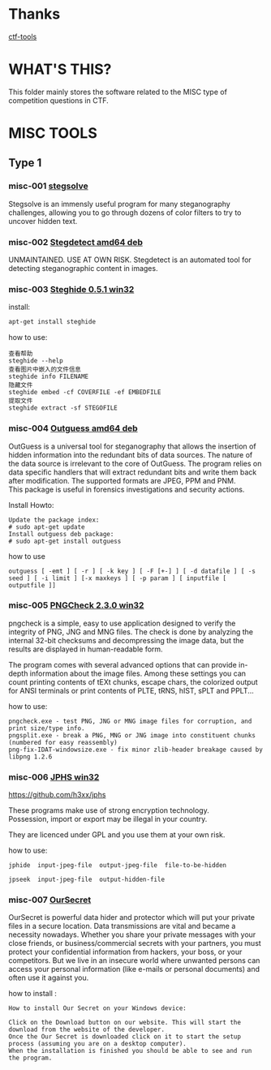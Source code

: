 # Thanks
[ctf-tools](https://github.com/ctf-wiki/ctf-tools/blob/master/docs/misc.md)
# WHAT'S THIS?
This folder mainly stores the software related to the MISC type of competition questions in CTF.
# MISC TOOLS
## Type 1
### misc-001 [stegsolve](https://github.com/eugenekolo/sec-tools/tree/master/stego/stegsolve/stegsolve)
Stegsolve is an immensly useful program for many steganography challenges, allowing you to go through dozens of color filters to try to uncover hidden text. 
### misc-002 [Stegdetect amd64 deb](https://github.com/abeluck/stegdetect)
UNMAINTAINED. USE AT OWN RISK. Stegdetect is an automated tool for detecting steganographic content in images.
### misc-003 [Steghide 0.5.1 win32](https://sourceforge.net/projects/steghide/files/steghide/0.5.1/)
install:
```bash
apt-get install steghide
```
how to use:
```
查看帮助  
steghide --help  
查看图片中嵌入的文件信息  
steghide info FILENAME  
隐藏文件  
steghide embed -cf COVERFILE -ef EMBEDFILE  
提取文件  
steghide extract -sf STEGOFILE  
```
### misc-004 [Outguess amd64 deb](https://ubuntu.pkgs.org/18.04/ubuntu-universe-amd64/outguess_0.2-8_amd64.deb.html)
OutGuess is a universal tool for steganography that allows the insertion
of hidden information into the redundant bits of data sources. The nature
of the data source is irrelevant to the core of OutGuess.
The program relies on data specific handlers that will extract redundant
bits and write them back after modification. The supported formats are
JPEG, PPM and PNM.  
This package is useful in forensics investigations and security actions.

Install Howto:
```
Update the package index:
# sudo apt-get update
Install outguess deb package:
# sudo apt-get install outguess
```
how to use
```
outguess [ -emt ] [ -r ] [ -k key ] [ -F [+-] ] [ -d datafile ] [ -s seed ] [ -i limit ] [-x maxkeys ] [ -p param ] [ inputfile [ outputfile ]]
```
### misc-005 [PNGCheck 2.3.0 win32](https://www.softpedia.com/get/Multimedia/Graphic/Graphic-Others/pngcheck.shtml)
pngcheck is a simple, easy to use application designed to verify the integrity of PNG, JNG and MNG files. The check is done by analyzing the internal 32-bit checksums and decompressing the image data, but the results are displayed in human-readable form.

The program comes with several advanced options that can provide in-depth information about the image files. Among these settings you can count printing contents of tEXt chunks, escape chars, the colorized output for ANSI terminals or print contents of PLTE, tRNS, hIST, sPLT and PPLT...

how to use:
```
pngcheck.exe - test PNG, JNG or MNG image files for corruption, and print size/type info.
pngsplit.exe - break a PNG, MNG or JNG image into constituent chunks (numbered for easy reassembly)
png-fix-IDAT-windowsize.exe - fix minor zlib-header breakage caused by libpng 1.2.6
```

### misc-006 [JPHS win32](http://www.scanwith.com/JPHS_for_Windows_download.htm)
https://github.com/h3xx/jphs

These programs make use of strong encryption technology.   
Possession, import or export may be illegal in your country.

They are licenced under GPL and you use them at your own risk.

how to use:
```
jphide  input-jpeg-file  output-jpeg-file  file-to-be-hidden

jpseek  input-jpeg-file  output-hidden-file
```
### misc-007 [OurSecret](https://www.downloadsource.net/1755402/our-secret-steganography/)
OurSecret is powerful data hider and protector which will put your private files in a secure location. Data transmissions are vital and became a necessity nowadays. Whether you share your private messages with your close friends, or business/commercial secrets with your partners, you must protect your confidential information from hackers, your boss, or your competitors. But we live in an insecure world where unwanted persons can access your personal information (like e-mails or personal documents) and often use it against you.

how to install :
```
How to install Our Secret on your Windows device:

Click on the Download button on our website. This will start the download from the website of the developer.
Once the Our Secret is downloaded click on it to start the setup process (assuming you are on a desktop computer).
When the installation is finished you should be able to see and run the program.
```





